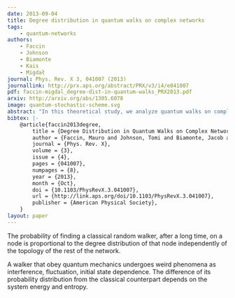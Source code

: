 ```yaml
---
date: 2013-09-04
title: Degree distribution in quantum walks on complex networks
tags:
    - quantum-networks
authors:
    - Faccin
    - Johnson
    - Biamonte
    - Kais
    - Migdał
journal: Phys. Rev. X 3, 041007 (2013)
journallink: http://prx.aps.org/abstract/PRX/v3/i4/e041007
pdf: faccin-migdal_degree-dist-in-quantum-walks_PRX2013.pdf
arxiv: http://arxiv.org/abs/1305.6078
image: quantum-stochastic-scheme.svg
abstract: "In this theoretical study, we analyze quantum walks on complex networks, which model network-based processes ranging from quantum computing to biology and even sociology. Specifically, we analytically relate the average long-time probability distribution for the location of a unitary quantum walker to that of a corresponding classical walker. The distribution of the classical walker is proportional to the distribution of degrees, which measures the connectivity of the network nodes and underlies many methods for analyzing classical networks, including website ranking. The quantum distribution becomes exactly equal to the classical distribution when the walk has zero energy, and at higher energies, the difference, the so-called quantumness, is bounded by the energy of the initial state. We give an example for which the quantumness equals a Rényi entropy of the normalized weighted degrees, guiding us to regimes for which the classical degree-dependent result is recovered and others for which quantum effects dominate."
bibtex: |- 
    @article{faccin2013degree,
        title = {Degree Distribution in Quantum Walks on Complex Networks},
        author = {Faccin, Mauro and Johnson, Tomi and Biamonte, Jacob and Kais, Sabre and Migda\\l{}, Piotr},
        journal = {Phys. Rev. X},
        volume = {3},
        issue = {4},
        pages = {041007},
        numpages = {8},
        year = {2013},
        month = {Oct},
        doi = {10.1103/PhysRevX.3.041007},
        url = {http://link.aps.org/doi/10.1103/PhysRevX.3.041007},
        publisher = {American Physical Society},
    }
layout: paper
---
```

The probability of finding a classical random walker, after a long time, on a node is proportional to the degree distribution of that node independently of the topology of the rest of the network.

A walker that obey quantum mechanics undergoes weird phenomena as interference, fluctuation, initial state dependence. The difference of its probability distribution from the classical counterpart depends on the system energy and entropy.
